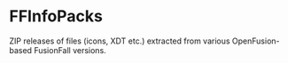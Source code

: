 # FFInfoPacks
ZIP releases of files (icons, XDT etc.) extracted from various OpenFusion-based FusionFall versions.
